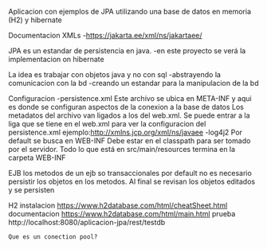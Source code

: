 Aplicacion con ejemplos de JPA utilizando una base de datos en memoria (H2) y hibernate

Documentacion XMLs
	-https://jakarta.ee/xml/ns/jakartaee/
	
JPA es un estandar de persistencia en java.
	-en este proyecto se verá la implementacion on hibernate
	
La idea es trabajar con objetos java y no con sql
	-abstrayendo la comunicacion con la bd 
	-creando un estandar para la manipulacion de la bd
	
Configuracion
	-persistence.xml
		Este archivo se ubica en META-INF y aqui es donde se configuran aspectos de la conexion a la base de datos
		Los metadatos del archivo van ligados a los del web.xml.
			Se puede entrar a la liga que se tiene en el web.xml para ver la configuracion del persistence.xml
		 	 ejemplo:http://xmlns.jcp.org/xml/ns/javaee
	-log4j2
		Por default se busca en WEB-INF
		 Debe estar en el classpath para ser tomado por el servidor. 
		 Todo lo que está en src/main/resources termina en la carpeta WEB-INF
	
	
EJB
	los metodos de un ejb so transaccionales por default
	no es necesario persistir los objetos en los metodos. Al final se revisan los objetos editados y se persisten
	
H2
	instalacion
		https://www.h2database.com/html/cheatSheet.html
	documentacion
		https://www.h2database.com/html/main.html
	prueba
		http://localhost:8080/aplicacion-jpa/rest/testdb
		
	Que es un conection pool?